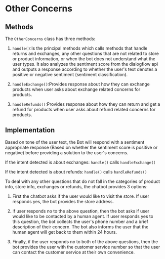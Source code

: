 # Other Concerns

## Methods
The `OtherConcerns` class has three methods:

1. `handle()`:Is the principal methods which calls methods that handle returns and exchanges, any other questions that are not related to store or product information, or when the bot does not understand what the user types. It also analyzes the sentiment score from the dialogflow api and outputs a response according to whether the user's text denotes a positive or negative sentiment (sentiment classification).

2. `handleExchange()`:Provides response about how they can exchange products when user asks about exchange related concerns for products.

3. `handleRefunds()`:Provides response about how they can return and get a refund for products when user asks about refund related concerns for products.

## Implementation

Based on tone of the user text, the Bot will respond with a sentiment appropriate response (Based on whether the sentiment score is positive or negative) before providing a solution to the user's concerns.

If the intent detected is about exchanges: `handle()` calls `handleExchange()`

If the intent detected is about refunds: `handle()` calls `handleRefunds()`

To deal with any other questions that do not fall in the categories of product info, store info, exchanges or refunds, the chatbot provides 3 options:

1. First the chatbot asks if the user would like to visit the store. If user responds yes, the bot provides the store address.

2. If user responds no to the above question, then the bot asks if user would like to be contacted by a human agent. If user responds yes to this question, the bot collects the user's phone number and a brief description of their concern. The bot also informs the user that the human agent will get back to them within 24 hours.

3. Finally, if the user responds no to both of the above questions, then the bot provides the user with the customer service number so that the user can contact the customer service at their own convenience.
